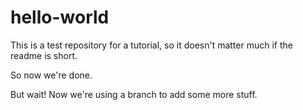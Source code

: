 # hello-world

This is a test repository for a tutorial, so it doesn't matter much if the readme is short.

So now we're done.

But wait! Now we're using a branch to add some more stuff.

